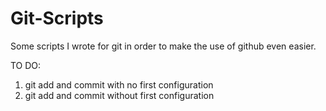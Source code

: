 # Git-Scripts
Some scripts I wrote for git in order to make the use of github even easier.

TO DO:
1. git add and commit with no first configuration
2. git add and commit without first configuration

